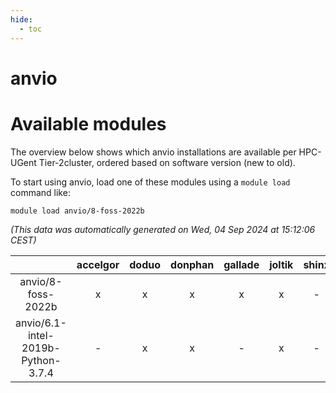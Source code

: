 ```yaml
---
hide:
  - toc
---
```


anvio
=====

# Available modules


The overview below shows which anvio installations are available per HPC-UGent Tier-2cluster, ordered based on software version (new to old).

To start using anvio, load one of these modules using a `module load` command like:

```shell
module load anvio/8-foss-2022b
```

*(This data was automatically generated on Wed, 04 Sep 2024 at 15:12:06 CEST)*  

| |accelgor|doduo|donphan|gallade|joltik|shinx|skitty|
| :---: | :---: | :---: | :---: | :---: | :---: | :---: | :---: |
|anvio/8-foss-2022b|x|x|x|x|x|-|x|
|anvio/6.1-intel-2019b-Python-3.7.4|-|x|x|-|x|-|x|

